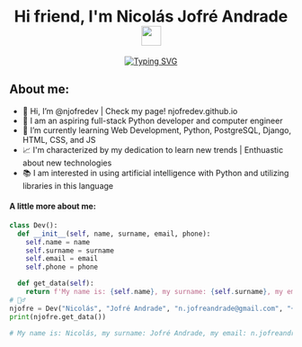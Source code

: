 <h1 align="center"><b>Hi friend, I'm Nicolás Jofré Andrade </b><img src="https://media.giphy.com/media/hvRJCLFzcasrR4ia7z/giphy.gif" width="35"></h1>

<div align="center"><a href="https://git.io/typing-svg"><img src="https://readme-typing-svg.demolab.com?font=Fira+Code&pause=1000&color=4D49F7&center=true&vCenter=true&random=false&width=435&lines=Python+Full+stack+developer;Python+learner;PostgreSQL+learner;Django+learner;" alt="Typing SVG" /></a></div>

## About me:
<ul>
  <li>👋 Hi, I’m @njofredev | Check my page! njofredev.github.io</li>
  <li>🐍 I am an aspiring full-stack Python developer and computer engineer  </li>
  <li>🌱 I’m currently learning Web Development, Python, PostgreSQL, Django, HTML, CSS, and JS</li>
  <li>📈 I'm characterized by my dedication to learn new trends | Enthuastic about new technologies </li>
  <li>📚 I am interested in using artificial intelligence with Python and utilizing libraries in this language</li>
</ul>

#### A little more about me:
```python
class Dev():
  def __init__(self, name, surname, email, phone):
    self.name = name
    self.surname = surname
    self.email = email
    self.phone = phone

  def get_data(self):
    return f'My name is: {self.name}, my surname: {self.surname}, my email: {self.email} and my phone is: {self.phone}'
# 🙋‍♂️
njofre = Dev("Nicolás", "Jofré Andrade", "n.jofreandrade@gmail.com", "+569 5755 89 66")
print(njofre.get_data())  

# My name is: Nicolás, my surname: Jofré Andrade, my email: n.jofreandrade@gmail.com and my phone is: +569 5755 89 66
```

